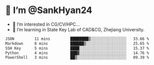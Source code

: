 # 👋 I’m @SankHyan24

- 👀 I’m interested in CG/CV/HPC...
- 🌱 I’m learning in State Key Lab of CAD&CG, Zhejiang University.

<!---
SankHyan24/SankHyan24 is a ✨ special ✨ repository because its `README.md` (this file) appears on your GitHub profile.
You can click the Preview link to take a look at your changes.
--->
<!--START_SECTION:waka-->

```txt
JSON         11 mins         ████████▒░░░░░░░░░░░░░░░░   33.66 %
Markdown     8 mins          ██████▒░░░░░░░░░░░░░░░░░░   25.65 %
SSH Key      5 mins          ████░░░░░░░░░░░░░░░░░░░░░   15.37 %
Python       4 mins          ███▓░░░░░░░░░░░░░░░░░░░░░   14.76 %
PowerShell   3 mins          ██▒░░░░░░░░░░░░░░░░░░░░░░   09.39 %
```

<!--END_SECTION:waka-->
